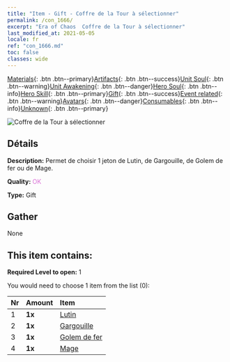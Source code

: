 ```yaml
---
title: "Item - Gift - Coffre de la Tour à sélectionner"
permalink: /con_1666/
excerpt: "Era of Chaos  Coffre de la Tour à sélectionner"
last_modified_at: 2021-05-05
locale: fr
ref: "con_1666.md"
toc: false
classes: wide
---
```

 [Materials](/ItemsFR/){: .btn .btn--primary}[Artifacts](/ItemsFR/Artifacts/){: .btn .btn--success}[Unit Soul](/ItemsFR/UnitSoul/){: .btn .btn--warning}[Unit Awakening](/ItemsFR/UnitAwakening/){: .btn .btn--danger}[Hero Soul](/ItemsFR/HeroSoul/){: .btn .btn--info}[Hero Skill](/ItemsFR/HeroSkill/){: .btn .btn--primary}[Gift](/ItemsFR/Gift/){: .btn .btn--success}[Event related](/ItemsFR/Events/){: .btn .btn--warning}[Avatars](/ItemsFR/Avatars/){: .btn .btn--danger}[Consumables](/ItemsFR/Consumables/){: .btn .btn--info}[Unknown](/ItemsFR/Unknown/){: .btn .btn--primary}

 ![Coffre de la Tour à sélectionner](/images/t/i_907282.png)

## Détails
 **Description:** Permet de choisir 1 jeton de Lutin, de Gargouille, de Golem de fer ou de Mage.

 **Quality:** <span style="color: #DA70D6">OK</span>

 **Type:** Gift

## Gather

  None

## This item contains:

 **Required Level to open:** 1

 You would need to choose 1 item from the list (0):

  | Nr | Amount |     Item    |
  |:---|:-------|:------------|
  | 1 |  **1x** | [Lutin](/ItemsFR/unt_235/) |  | 
  | 2 |  **1x** | [Gargouille](/ItemsFR/unt_236/) |  | 
  | 3 |  **1x** | [Golem de fer](/ItemsFR/unt_237/) |  | 
  | 4 |  **1x** | [Mage](/ItemsFR/unt_238/) |  | 
